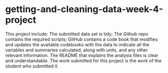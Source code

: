 # getting-and-cleaning-data-week-4-project
This project include: The submitted data set is tidy; The Github repo contains the required scripts;  GitHub contains a code book that modifies and updates the available codebooks with the data to indicate all the variables and summaries calculated, along with units, and any other relevant information.  The README that explains the analysis files is clear and understandable.  The work submitted for this project is the work of the student who submitted it.
